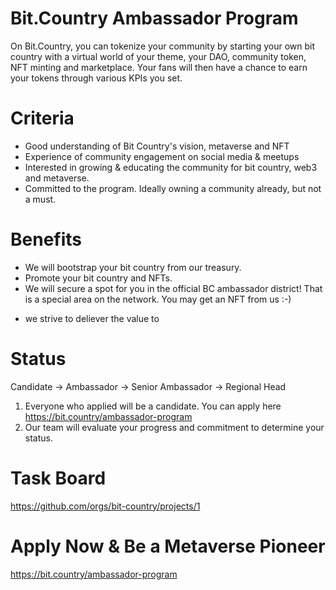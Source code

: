 # Bit.Country Ambassador Program

On Bit.Country, you can tokenize your community by starting your own bit country with a virtual world of your theme, your DAO, community token, NFT minting and marketplace. Your fans will then have a chance to earn your tokens through various KPIs you set.

# Criteria

- Good understanding of Bit Country's vision, metaverse and NFT
- Experience of community engagement on social media & meetups
- Interested in growing & educating the community for bit country, web3 and metaverse.
- Committed to the program. Ideally owning a community already, but not a must.

# Benefits

- We will bootstrap your bit country from our treasury.
- Promote your bit country and NFTs.
- We will secure a spot for you in the official BC ambassador district! That is a special area on the network. You may get an NFT from us :-)
* we strive to deliever the value to 

# Status

Candidate -> Ambassador -> Senior Ambassador -> Regional Head

1. Everyone who applied will be a candidate. You can apply here https://bit.country/ambassador-program
2. Our team will evaluate your progress and commitment to determine your status.

# Task Board
https://github.com/orgs/bit-country/projects/1

# Apply Now & Be a Metaverse Pioneer
https://bit.country/ambassador-program
